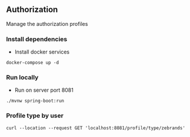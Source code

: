 ## Authorization

Manage the authorization profiles

### Install dependencies

* Install docker services

`docker-compose up -d`

### Run locally

* Run on server port 8081

`./mvnw spring-boot:run`

### Profile type by user

`curl --location --request GET 'localhost:8081/profile/type/zebrands'`
